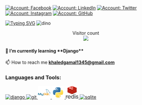 [![Account: Facebook](https://img.shields.io/badge/Khaled%20Gamal-Facebook-3B5998)](https://www.facebook.com/kgkhalidd)
[![Account: LinkedIn](https://img.shields.io/badge/Khaled%20Gamal-LinkedIn-0077b5)](https://www.linkedin.com/in/kgkhalidd/)
[![Account: Twitter](https://img.shields.io/badge/Khaled%20Gamal-Twitter-0084b4)](https://twitter.com/kgkhalidd)
[![Account: Instagram](https://img.shields.io/badge/Khaled%20Gamal-Instagram-966842)](https://www.instagram.com/kgkhalidd/)
[![Account: GitHub](https://img.shields.io/badge/Khaled%20Gamal-GitHub-2b3137)](https://www.github.com/kgkhalidd/)


<a href="https://git.io/typing-svg"><img src="https://readme-typing-svg.demolab.com?font=Fira+Code&weight=600&size=26&duration=3000&pause=500&color=20F75E&background=FF895100&center=true&random=false&width=435&lines=Hello+Everyone+%F0%9F%91%8B;This+is+Khaled+Gamal.;A+Django+Backend+Developer." alt="Typing SVG" /></a>
![dino](https://github.com/KGkhalidd/KGkhalidd/assets/112904221/46e84712-af1a-4ace-8f3b-c1c8517ebc7a)
<p align="center"> 
  Visitor count<br>
  <img src="https://profile-counter.glitch.me/kgkhalidd/count.svg" />
</p>

<h4 align="left">🌱 I’m currently learning **Django**</h4>

📫 How to reach me</h4> **khaledgamal1345@gmail.com**


<h3 align="left">Languages and Tools:</h3>
<p align="left"> <a href="https://www.djangoproject.com/" target="_blank" rel="noreferrer"> <img src="https://cdn.worldvectorlogo.com/logos/django.svg" alt="django" width="40" height="40"/> </a> <a href="https://git-scm.com/" target="_blank" rel="noreferrer"> <img src="https://www.vectorlogo.zone/logos/git-scm/git-scm-icon.svg" alt="git" width="40" height="40"/> </a> <a href="https://www.mysql.com/" target="_blank" rel="noreferrer"> <img src="https://raw.githubusercontent.com/devicons/devicon/master/icons/mysql/mysql-original-wordmark.svg" alt="mysql" width="40" height="40"/> </a> <a href="https://www.python.org" target="_blank" rel="noreferrer"> <img src="https://raw.githubusercontent.com/devicons/devicon/master/icons/python/python-original.svg" alt="python" width="40" height="40"/> </a> <a href="https://redis.io" target="_blank" rel="noreferrer"> <img src="https://raw.githubusercontent.com/devicons/devicon/master/icons/redis/redis-original-wordmark.svg" alt="redis" width="40" height="40"/> </a> <a href="https://www.sqlite.org/" target="_blank" rel="noreferrer"> <img src="https://www.vectorlogo.zone/logos/sqlite/sqlite-icon.svg" alt="sqlite" width="40" height="40"/> </a> </p>
